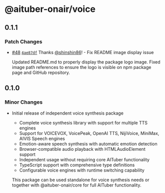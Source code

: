 # @aituber-onair/voice

## 0.1.1

### Patch Changes

- [#48](https://github.com/shinshin86/aituber-onair/pull/48) [`4ae87df`](https://github.com/shinshin86/aituber-onair/commit/4ae87df53eb0569fe9365b15e27fc16c5b71e2c2) Thanks [@shinshin86](https://github.com/shinshin86)! - Fix README image display issue

  Updated README.md to properly display the package logo image. Fixed image path references to ensure the logo is visible on npm package page and GitHub repository.

## 0.1.0

### Minor Changes

- Initial release of independent voice synthesis package

  - Complete voice synthesis library with support for multiple TTS engines
  - Support for VOICEVOX, VoicePeak, OpenAI TTS, NijiVoice, MiniMax, AIVIS Speech engines
  - Emotion-aware speech synthesis with automatic emotion detection
  - Browser-compatible audio playback with HTMLAudioElement support
  - Independent usage without requiring core AITuber functionality
  - TypeScript support with comprehensive type definitions
  - Configurable voice engines with runtime switching capability

  This package can be used standalone for voice synthesis needs or together with @aituber-onair/core for full AITuber functionality.
